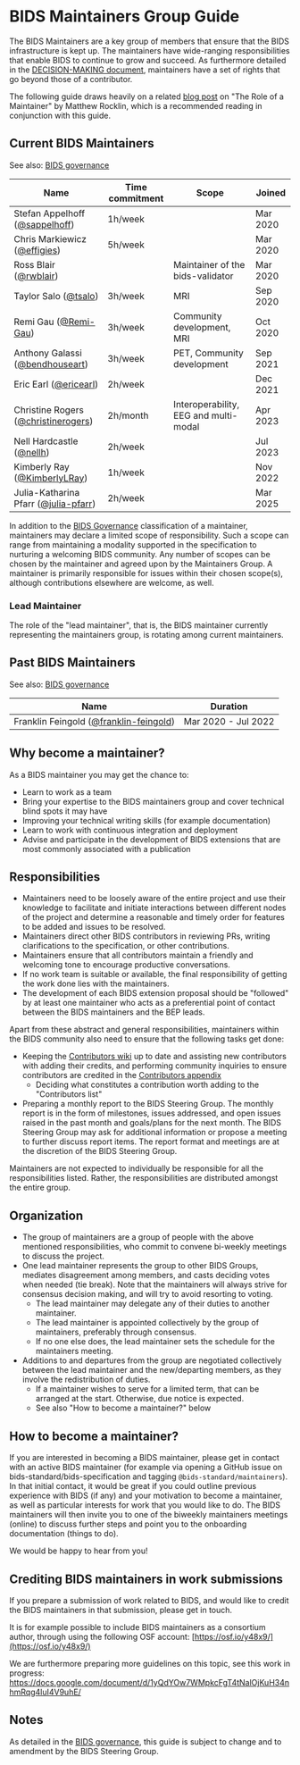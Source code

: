 # BIDS Maintainers Group Guide

The BIDS Maintainers are a key group of members that ensure that the BIDS infrastructure is kept up.
The maintainers have wide-ranging responsibilities that enable BIDS to continue to grow and succeed.
As furthermore detailed in the [DECISION-MAKING document](DECISION-MAKING.md),
maintainers have a set of rights that go beyond those of a contributor.

The following guide draws heavily on a related [blog post](https://matthewrocklin.com/blog/2019/05/18/maintainer)
on "The Role of a Maintainer" by Matthew Rocklin,
which is a recommended reading in conjunction with this guide.

## Current BIDS Maintainers

See also: [BIDS governance](https://bids.neuroimaging.io/collaboration/governance.html#bids-maintainers-group)

| Name                                                                      | Time commitment | Scope                                 | Joined   |
| ------------------------------------------------------------------------- | --------------- | ------------------------------------- | -------- |
| Stefan Appelhoff ([@sappelhoff](https://github.com/sappelhoff))           | 1h/week         |                                       | Mar 2020 |
| Chris Markiewicz ([@effigies](https://github.com/effigies))               | 5h/week         |                                       | Mar 2020 |
| Ross Blair ([@rwblair](https://github.com/rwblair))                       |                 | Maintainer of the bids-validator      | Mar 2020 |
| Taylor Salo ([@tsalo](https://github.com/tsalo))                          | 3h/week         | MRI                                   | Sep 2020 |
| Remi Gau ([@Remi-Gau](https://github.com/Remi-Gau))                       | 3h/week         | Community development, MRI            | Oct 2020 |
| Anthony Galassi  ([@bendhouseart](https://github.com/bendhouseart))       | 3h/week         | PET, Community development            | Sep 2021 |
| Eric Earl ([@ericearl](https://github.com/ericearl))                      | 2h/week         |                                       | Dec 2021 |
| Christine Rogers ([@christinerogers](https://github.com/christinerogers)) | 2h/month        | Interoperability, EEG and multi-modal | Apr 2023 |
| Nell Hardcastle ([@nellh](https://github.com/nellh))                      | 2h/week         |                                       | Jul 2023 |
| Kimberly Ray ([@KimberlyLRay](https://github.com/KimberlyLRay))           | 1h/week         |                                       | Nov 2022 |
| Julia-Katharina Pfarr ([@julia-pfarr](https://github.com/julia-pfarr))    | 2h/week         |                                       | Mar 2025 |

In addition to the [BIDS Governance](https://bids.neuroimaging.io/collaboration/governance.html#bids-maintainers-group)
classification of a maintainer, maintainers may declare a limited scope of responsibility.
Such a scope can range from maintaining a modality supported in the specification to nurturing a
welcoming BIDS community.
Any number of scopes can be chosen by the maintainer and agreed upon by the Maintainers Group.
A maintainer is primarily responsible for issues within their chosen scope(s), although
contributions elsewhere are welcome, as well.

### Lead Maintainer

The role of the "lead maintainer", that is, the BIDS maintainer currently representing the maintainers group,
is rotating among current maintainers.

## Past BIDS Maintainers

See also: [BIDS governance](https://bids.neuroimaging.io/collaboration/governance.html#bids-maintainers-group)

| Name                                                                           | Duration            |
| ------------------------------------------------------------------------------ | ------------------- |
| Franklin Feingold ([@franklin-feingold](https://github.com/franklin-feingold)) | Mar 2020 - Jul 2022 |

## Why become a maintainer?

As a BIDS maintainer you may get the chance to:

* Learn to work as a team
* Bring your expertise to the BIDS maintainers group and cover technical blind spots it may have
* Improving your technical writing skills (for example documentation)
* Learn to work with continuous integration and deployment
* Advise and participate in the development of BIDS extensions that are most commonly associated with a publication

## Responsibilities

* Maintainers need to be loosely aware of the entire project
  and use their knowledge to facilitate and initiate interactions
  between different nodes of the project
  and determine a reasonable and timely order for features to be added and issues to be resolved.
* Maintainers direct other BIDS contributors in reviewing PRs,
  writing clarifications to the specification, or other contributions.
* Maintainers ensure that all contributors maintain a friendly and welcoming tone
  to encourage productive conversations.
* If no work team is suitable or available,
  the final responsibility of getting the work done lies with the maintainers.
* The development of each BIDS extension proposal should be "followed"
  by at least one maintainer who acts as a preferential point of contact
  between the BIDS maintainers and the BEP leads.

Apart from these abstract and general responsibilities,
maintainers within the BIDS community also need to ensure that the following tasks get done:

* Keeping the
  [Contributors wiki](https://github.com/bids-standard/bids-specification/wiki/Recent-Contributors)
  up to date and assisting new contributors with adding their credits,
  and performing community inquiries to ensure contributors are credited in the
  [Contributors appendix](https://bids-specification.readthedocs.io/en/stable/appendices/contributors.html)
    * Deciding what constitutes a contribution worth adding to the "Contributors list"
* Preparing a monthly report to the BIDS Steering Group.
  The monthly report is in the form of milestones, issues addressed,
  and open issues raised in the past month and goals/plans for the next month.
  The BIDS Steering Group may ask for additional information or propose a meeting to further discuss report items.
  The report format and meetings are at the discretion of the BIDS Steering Group.

Maintainers are not expected to individually be responsible for all the responsibilities listed.
Rather, the responsibilities are distributed amongst the entire group.

## Organization

* The group of maintainers are a group of people with the above mentioned responsibilities,
  who commit to convene bi-weekly meetings to discuss the project.
* One lead maintainer represents the group to other BIDS Groups, mediates disagreement among members,
  and casts deciding votes when needed (tie break).
  Note that the maintainers will always strive for consensus decision making, and will try to avoid resorting to voting.
    * The lead maintainer may delegate any of their duties to another maintainer.
    * The lead maintainer is appointed collectively by the group of maintainers, preferably through consensus.
    * If no one else does, the lead maintainer sets the schedule for the maintainers meeting.
* Additions to and departures from the group are negotiated collectively between the lead maintainer
  and the new/departing members, as they involve the redistribution of duties.
    * If a maintainer wishes to serve for a limited term, that can be arranged at the start. Otherwise, due notice is expected.
    * See also "How to become a maintainer?" below

## How to become a maintainer?

If you are interested in becoming a BIDS maintainer,
please get in contact with an active BIDS maintainer
(for example via opening a GitHub issue on bids-standard/bids-specification and tagging `@bids-standard/maintainers`).
In that initial contact, it would be great if you could outline previous experience with BIDS (if any)
and your motivation to become a maintainer, as well as particular interests for work that you would like to do.
The BIDS maintainers will then invite you to one of the biweekly maintainers meetings (online)
to discuss further steps and point you to the onboarding documentation (things to do).

We would be happy to hear from you!

## Crediting BIDS maintainers in work submissions

If you prepare a submission of work related to BIDS, and would like to credit the BIDS maintainers
in that submission, please get in touch.

It is for example possible to include BIDS maintainers as a consortium author,
through using the following OSF account: [https://osf.io/y48x9/](https://osf.io/y48x9/)

We are furthermore preparing more guidelines on this topic, see this work in progress:
https://docs.google.com/document/d/1yQdYOw7WMpkcFgT4tNalOjKuH34nhmRqg4luI4V9uhE/

## Notes

As detailed in the [BIDS governance](https://bids.neuroimaging.io/collaboration/governance.html),
this guide is subject to change and to amendment by the BIDS Steering Group.
